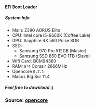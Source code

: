 #### EFI Boot Loader

##### System Info

+ Main: Z390 AORUS Elite
+ CPU: Intel core i5-9600K (Coffee Lake)
+ GPU: Sapphire RX 580 Pulse 8GB
+ SSD:
  - Samsung 970 Pro 512GB (Master)
  - Samsung SSD 860 EVO 1TB (Slave)
+ Wifi Card: BCM94360
+ RAM: `8*4` Corsair 2666MHz
+ Opencore `0.7.1`
+ Macos Big Sur 11.4

##### Feel free to download :)
### Source: [opencore](https://dortania.github.io/OpenCore-Install-Guide/)
